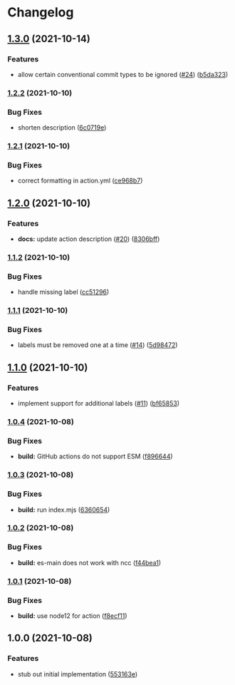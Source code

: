# Changelog

## [1.3.0](https://www.github.com/bcoe/conventional-release-labels/compare/v1.2.2...v1.3.0) (2021-10-14)


### Features

* allow certain conventional commit types to be ignored ([#24](https://www.github.com/bcoe/conventional-release-labels/issues/24)) ([b5da323](https://www.github.com/bcoe/conventional-release-labels/commit/b5da3232375eda581c995454aeae2eecb591f526))

### [1.2.2](https://www.github.com/bcoe/conventional-release-labels/compare/v1.2.1...v1.2.2) (2021-10-10)


### Bug Fixes

* shorten description ([6c0719e](https://www.github.com/bcoe/conventional-release-labels/commit/6c0719ed8c4f380ec8fd49273fab3c90c8c23751))

### [1.2.1](https://www.github.com/bcoe/conventional-release-labels/compare/v1.2.0...v1.2.1) (2021-10-10)


### Bug Fixes

* correct formatting in action.yml ([ce968b7](https://www.github.com/bcoe/conventional-release-labels/commit/ce968b74723c0a5bfcd78ac2deef241a5cecfb04))

## [1.2.0](https://www.github.com/bcoe/conventional-release-labels/compare/v1.1.2...v1.2.0) (2021-10-10)


### Features

* **docs:** update action description ([#20](https://www.github.com/bcoe/conventional-release-labels/issues/20)) ([8306bff](https://www.github.com/bcoe/conventional-release-labels/commit/8306bff82003d0b7ff4ed50d07c2c043092e7f65))

### [1.1.2](https://www.github.com/bcoe/conventional-release-labels/compare/v1.1.1...v1.1.2) (2021-10-10)


### Bug Fixes

* handle missing label ([cc51296](https://www.github.com/bcoe/conventional-release-labels/commit/cc512967206af247552bbfac6521e797c9b769ba))

### [1.1.1](https://www.github.com/bcoe/conventional-release-labels/compare/v1.1.0...v1.1.1) (2021-10-10)


### Bug Fixes

* labels must be removed one at a time ([#14](https://www.github.com/bcoe/conventional-release-labels/issues/14)) ([5d98472](https://www.github.com/bcoe/conventional-release-labels/commit/5d98472c4416fa31d56c2b9a9c4ac587cf040529))

## [1.1.0](https://www.github.com/bcoe/conventional-release-labels/compare/v1.0.4...v1.1.0) (2021-10-10)


### Features

* implement support for additional labels ([#11](https://www.github.com/bcoe/conventional-release-labels/issues/11)) ([bf65853](https://www.github.com/bcoe/conventional-release-labels/commit/bf65853d0d5d7da86d1264d8a3843245b08dd920))

### [1.0.4](https://www.github.com/bcoe/conventional-release-labels/compare/v1.0.3...v1.0.4) (2021-10-08)


### Bug Fixes

* **build:** GitHub actions do not support ESM ([f896644](https://www.github.com/bcoe/conventional-release-labels/commit/f896644e30c5e0c08351b6dbe9d187031119dfc2))

### [1.0.3](https://www.github.com/bcoe/conventional-release-labels/compare/v1.0.2...v1.0.3) (2021-10-08)


### Bug Fixes

* **build:** run index.mjs ([6360654](https://www.github.com/bcoe/conventional-release-labels/commit/636065482438179bda7b4c102f6fc6f24e26c5a0))

### [1.0.2](https://www.github.com/bcoe/conventional-release-labels/compare/v1.0.1...v1.0.2) (2021-10-08)


### Bug Fixes

* **build:** es-main does not work with ncc ([f44bea1](https://www.github.com/bcoe/conventional-release-labels/commit/f44bea1c09ed18dda8a3dded35d607f935c021b2))

### [1.0.1](https://www.github.com/bcoe/conventional-release-labels/compare/v1.0.0...v1.0.1) (2021-10-08)


### Bug Fixes

* **build:** use node12 for action ([f8ecf11](https://www.github.com/bcoe/conventional-release-labels/commit/f8ecf11dcd7a4d0ad9b88db06b0f9ba9149d0569))

## 1.0.0 (2021-10-08)


### Features

* stub out initial implementation ([553163e](https://www.github.com/bcoe/conventional-release-labels/commit/553163ec3b68da6b9e11bdf87e2a64124e0cc8e3))

